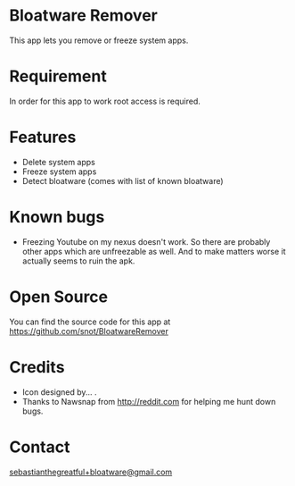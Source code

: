 Bloatware Remover
=================
This app lets you remove or freeze system apps.


Requirement
===========
In order for this app to work root access is required.


Features
========
* Delete system apps
* Freeze system apps
* Detect bloatware (comes with list of known bloatware)


Known bugs
==========
* Freezing Youtube on my nexus doesn't work. So there are probably other apps which are unfreezable as well. And to make matters worse it actually seems to ruin the apk.


Open Source
===========
You can find the source code for this app at <https://github.com/snot/BloatwareRemover>


Credits
=======
* Icon designed by... .
* Thanks to Nawsnap from <http://reddit.com> for helping me hunt down bugs.


Contact
=======
<sebastianthegreatful+bloatware@gmail.com>


